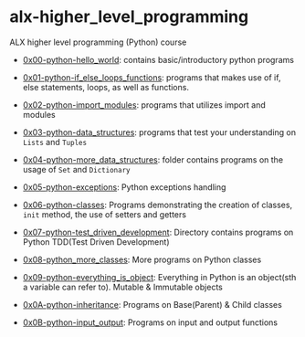 # alx-higher_level_programming
ALX higher level programming (Python) course
- [0x00-python-hello_world](https://github.com/kadelcode/alx-higher_level_programming/tree/main/0x00-python-hello_world): contains basic/introductory python programs

- [0x01-python-if_else_loops_functions](https://github.com/kadelcode/alx-higher_level_programming/tree/main/0x01-python-if_else_loops_functions): programs that makes use of if, else statements, loops, as well as functions.

- [0x02-python-import_modules](https://github.com/kadelcode/alx-higher_level_programming/tree/main/0x02-python-import_modules): programs that utilizes import and modules

- [0x03-python-data_structures](https://github.com/kadelcode/alx-higher_level_programming/tree/main/0x03-python-data_structures): programs that test your understanding on ```Lists``` and ```Tuples```

- [0x04-python-more_data_structures](https://github.com/kadelcode/alx-higher_level_programming/tree/main/0x04-python-more_data_structures): folder contains programs on the usage of ```Set``` and ```Dictionary```

- [0x05-python-exceptions](https://github.com/kadelcode/alx-higher_level_programming/tree/main/0x05-python-exceptions): Python exceptions handling

- [0x06-python-classes](https://github.com/kadelcode/alx-higher_level_programming/tree/main/0x06-python-classes): Programs demonstrating the creation of classes, ```init``` method, the use of setters and getters

- [0x07-python-test_driven_development](https://github.com/kadelcode/alx-higher_level_programming/tree/main/0x07-python-test_driven_development): Directory contains programs on Python TDD(Test Driven Development)

- [0x08-python_more_classes](https://github.com/kadelcode/alx-higher_level_programming/tree/main/0x08-python-more_classes): More programs on Python classes

- [0x09-python-everything_is_object](https://github.com/kadelcode/alx-higher_level_programming/tree/main/0x09-python-everything_is_object): Everything in Python is an object(sth a variable can refer to). Mutable & Immutable objects 

- [0x0A-python-inheritance](https://github.com/kadelcode/alx-higher_level_programming/tree/main/0x0A-python-inheritance): Programs on Base(Parent) & Child classes

- [0x0B-python-input_output](): Programs on input and output functions
